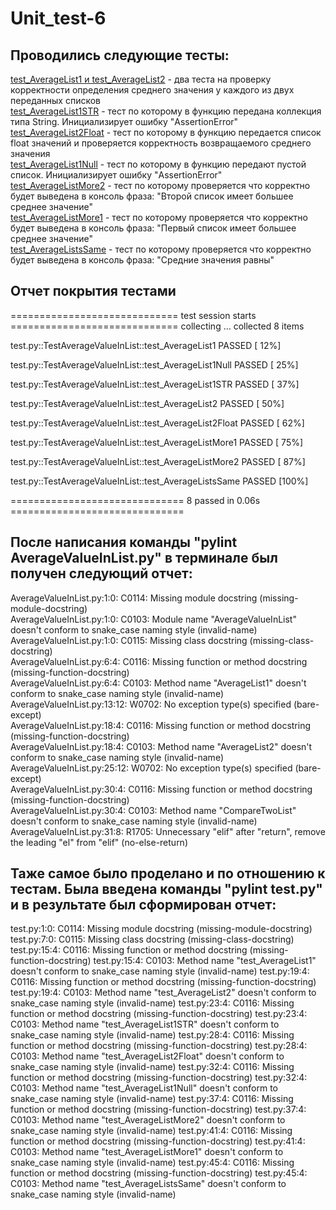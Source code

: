 # Unit_test-6

## Проводились следующие тесты:
<u>test_AverageList1 и test_AverageList2</u> - два теста на проверку корректности  определения среднего значения у каждого из двух переданных списков<br/>
<u>test_AverageList1STR</u> - тест по которому в функцию передана коллекция типа String. Инициализирует ошибку "AssertionError"<br/>
<u>test_AverageList2Float</u> - тест по которому в функцию передается список float значений и проверяется корректность возвращаемого среднего значения<br/>
<u>test_AverageList1Null</u> - тест по которому в функцию передают пустой список. Инициализирует ошибку "AssertionError"<br/>
<u>test_AverageListMore2</u> - тест по которому проверяется что корректно будет выведена в консоль фраза: "Второй список имеет большее среднее значение"<br/>
<u>test_AverageListMore1</u> - тест по которому проверяется что корректно будет выведена в консоль фраза: "Первый список имеет большее среднее значение"<br/>
<u>test_AverageListsSame</u> - тест по которому проверяется что корректно будет выведена в консоль фраза: "Средние значения равны"<br/>

## Отчет покрытия тестами


============================= test session starts =============================
collecting ... collected 8 items

test.py::TestAverageValueInList::test_AverageList1 PASSED                [ 12%]<br/>

test.py::TestAverageValueInList::test_AverageList1Null PASSED            [ 25%]<br/>

test.py::TestAverageValueInList::test_AverageList1STR PASSED             [ 37%]<br/>

test.py::TestAverageValueInList::test_AverageList2 PASSED                [ 50%]<br/>

test.py::TestAverageValueInList::test_AverageList2Float PASSED           [ 62%]<br/>

test.py::TestAverageValueInList::test_AverageListMore1 PASSED            [ 75%]<br/>

test.py::TestAverageValueInList::test_AverageListMore2 PASSED            [ 87%]<br/>

test.py::TestAverageValueInList::test_AverageListsSame PASSED            [100%]<br/>


============================== 8 passed in 0.06s ==============================


## После написания команды "pylint AverageValueInList.py" в терминале был получен следующий отчет:

AverageValueInList.py:1:0: C0114: Missing module docstring (missing-module-docstring)<br/>
AverageValueInList.py:1:0: C0103: Module name "AverageValueInList" doesn't conform to snake_case naming style (invalid-name)<br/>
AverageValueInList.py:1:0: C0115: Missing class docstring (missing-class-docstring)<br/>
AverageValueInList.py:6:4: C0116: Missing function or method docstring (missing-function-docstring)<br/>
AverageValueInList.py:6:4: C0103: Method name "AverageList1" doesn't conform to snake_case naming style (invalid-name)<br/>
AverageValueInList.py:13:12: W0702: No exception type(s) specified (bare-except)<br/>
AverageValueInList.py:18:4: C0116: Missing function or method docstring (missing-function-docstring)<br/>
AverageValueInList.py:18:4: C0103: Method name "AverageList2" doesn't conform to snake_case naming style (invalid-name)<br/>
AverageValueInList.py:25:12: W0702: No exception type(s) specified (bare-except)<br/>
AverageValueInList.py:30:4: C0116: Missing function or method docstring (missing-function-docstring)<br/>
AverageValueInList.py:30:4: C0103: Method name "CompareTwoList" doesn't conform to snake_case naming style (invalid-name)<br/>
AverageValueInList.py:31:8: R1705: Unnecessary "elif" after "return", remove the leading "el" from "elif" (no-else-return)<br/>


## Таже самое было проделано и по отношению к тестам. Была введена команды "pylint test.py" и в результате был сформирован отчет:

test.py:1:0: C0114: Missing module docstring (missing-module-docstring)
test.py:7:0: C0115: Missing class docstring (missing-class-docstring)
test.py:15:4: C0116: Missing function or method docstring (missing-function-docstring)
test.py:15:4: C0103: Method name "test_AverageList1" doesn't conform to snake_case naming style (invalid-name)
test.py:19:4: C0116: Missing function or method docstring (missing-function-docstring)
test.py:19:4: C0103: Method name "test_AverageList2" doesn't conform to snake_case naming style (invalid-name)
test.py:23:4: C0116: Missing function or method docstring (missing-function-docstring)
test.py:23:4: C0103: Method name "test_AverageList1STR" doesn't conform to snake_case naming style (invalid-name)
test.py:28:4: C0116: Missing function or method docstring (missing-function-docstring)
test.py:28:4: C0103: Method name "test_AverageList2Float" doesn't conform to snake_case naming style (invalid-name)
test.py:32:4: C0116: Missing function or method docstring (missing-function-docstring)
test.py:32:4: C0103: Method name "test_AverageList1Null" doesn't conform to snake_case naming style (invalid-name)
test.py:37:4: C0116: Missing function or method docstring (missing-function-docstring)
test.py:37:4: C0103: Method name "test_AverageListMore2" doesn't conform to snake_case naming style (invalid-name)
test.py:41:4: C0116: Missing function or method docstring (missing-function-docstring)
test.py:41:4: C0103: Method name "test_AverageListMore1" doesn't conform to snake_case naming style (invalid-name)
test.py:45:4: C0116: Missing function or method docstring (missing-function-docstring)
test.py:45:4: C0103: Method name "test_AverageListsSame" doesn't conform to snake_case naming style (invalid-name)
